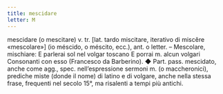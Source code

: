 ```yaml
---
title: mescidare
letter: M
---
```

mescidare (o mescitare) v. tr. [lat. tardo miscitare, iterativo di miscĕre «mescolare»] (io méscido, o méscito, ecc.), ant. o letter. – Mescolare, mischiare: E parlerai sol nel volgar toscano E porrai m. alcun volgari Consonanti con esso (Francesco da Barberino). ◆ Part. pass. mescidato, anche come agg., spec. nell’espressione sermoni m. (o maccheronici), prediche miste (donde il nome) di latino e di volgare, anche nella stessa frase, frequenti nel secolo 15°, ma risalenti a tempi più antichi.